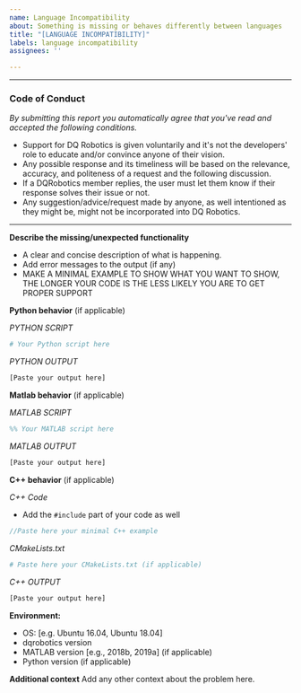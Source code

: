 ```yaml
---
name: Language Incompatibility
about: Something is missing or behaves differently between languages
title: "[LANGUAGE INCOMPATIBILITY]"
labels: language incompatibility
assignees: ''

---
```


**************************
### Code of Conduct
_By submitting this report you automatically agree that you've read and accepted the following conditions._ 
- Support for DQ Robotics is given voluntarily and it's not the developers' role to educate and/or convince anyone of their vision.
- Any possible response and its timeliness will be based on the relevance, accuracy, and politeness of a request and the following discussion.
- If a DQRobotics member replies, the user must let them know if their response solves their issue or not. 
- Any suggestion/advice/request made by anyone, as well intentioned as they might be, might not be incorporated into DQ Robotics.
*************************

**Describe the missing/unexpected functionality**
- A clear and concise description of what is happening.
- Add error messages to the output (if any)
- MAKE A MINIMAL EXAMPLE TO SHOW WHAT YOU WANT TO SHOW, THE LONGER YOUR CODE IS THE LESS LIKELY YOU ARE TO GET PROPER SUPPORT

**Python behavior** (if applicable)

*PYTHON SCRIPT*

```python
# Your Python script here
```

*PYTHON OUTPUT*

```bash
[Paste your output here]
```

**Matlab behavior** (if applicable)

*MATLAB SCRIPT*

```matlab
%% Your MATLAB script here
```

*MATLAB OUTPUT*

```bash
[Paste your output here]
```

**C++ behavior** (if applicable)

*C++ Code*
- Add the `#include` part of your code as well

```cpp
//Paste here your minimal C++ example 
```

*CMakeLists.txt*

```cmake
# Paste here your CMakeLists.txt (if applicable)
```

*C++ OUTPUT*
```bash
[Paste your output here]
```

**Environment:**
 - OS: [e.g. Ubuntu 16.04, Ubuntu 18.04]
 - dqrobotics version
 - MATLAB version [e.g., 2018b, 2019a] (if applicable)
 - Python version (if applicable)

**Additional context**
Add any other context about the problem here.
